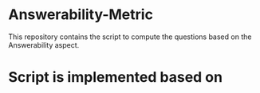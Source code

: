 # Answerability-Metric
This repository contains the script to compute the questions based on the Answerability aspect. 

# Script is implemented based on 

